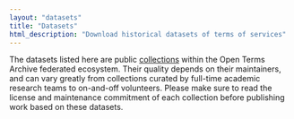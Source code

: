 ```yaml
---
layout: "datasets"
title: "Datasets"
html_description: "Download historical datasets of terms of services"
---
```


The datasets listed here are public <a href="https://docs.opentermsarchive.org/#collections">collections</a> within the Open Terms Archive federated ecosystem. Their quality depends on their maintainers, and can vary greatly from collections curated by full-time academic research teams to on-and-off volunteers. Please make sure to read the license and maintenance commitment of each collection before publishing work based on these datasets.
